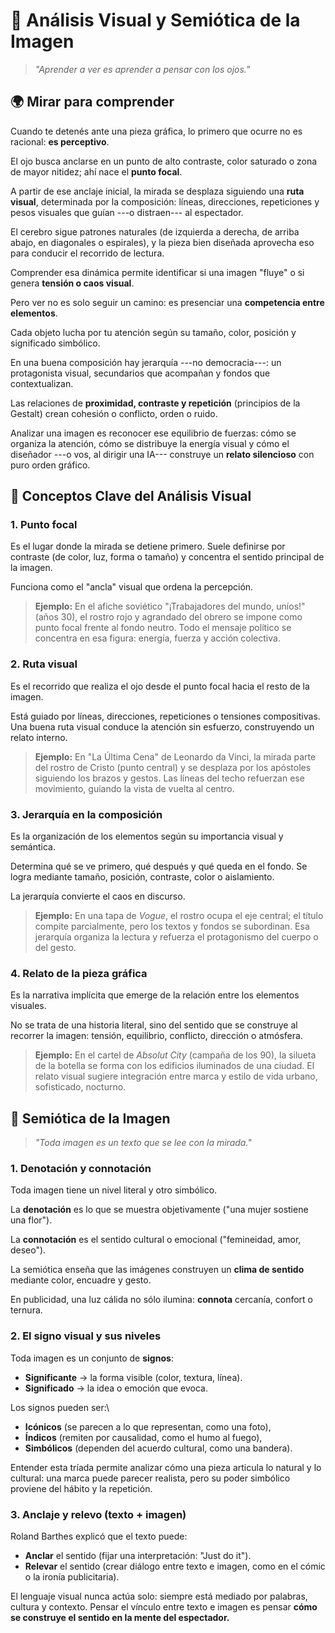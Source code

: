 # 📖 Análisis Visual y Semiótica de la Imagen

> *"Aprender a ver es aprender a pensar con los ojos."*

## 🌍 Mirar para comprender

Cuando te detenés ante una pieza gráfica, lo primero que ocurre no es
racional: **es perceptivo**.

El ojo busca anclarse en un punto de alto contraste, color saturado o
zona de mayor nitidez; ahí nace el **punto focal**.

A partir de ese anclaje inicial, la mirada se desplaza siguiendo una
**ruta visual**, determinada por la composición: líneas, direcciones,
repeticiones y pesos visuales que guían ---o distraen--- al espectador.

El cerebro sigue patrones naturales (de izquierda a derecha, de arriba
abajo, en diagonales o espirales), y la pieza bien diseñada aprovecha
eso para conducir el recorrido de lectura.

Comprender esa dinámica permite identificar si una imagen "fluye" o si
genera **tensión o caos visual**.

Pero ver no es solo seguir un camino: es presenciar una **competencia
entre elementos**.

Cada objeto lucha por tu atención según su tamaño, color, posición y
significado simbólico.

En una buena composición hay jerarquía ---no democracia---: un
protagonista visual, secundarios que acompañan y fondos que
contextualizan.

Las relaciones de **proximidad, contraste y repetición** (principios de
la Gestalt) crean cohesión o conflicto, orden o ruido.

Analizar una imagen es reconocer ese equilibrio de fuerzas: cómo se
organiza la atención, cómo se distribuye la energía visual y cómo el
diseñador ---o vos, al dirigir una IA--- construye un **relato
silencioso** con puro orden gráfico.

## 🎯 Conceptos Clave del Análisis Visual

### 1. **Punto focal**

Es el lugar donde la mirada se detiene primero. Suele definirse por
contraste (de color, luz, forma o tamaño) y concentra el sentido
principal de la imagen.

Funciona como el "ancla" visual que ordena la percepción.

> **Ejemplo:** En el afiche soviético "¡Trabajadores del mundo, uníos!"
> (años 30), el rostro rojo y agrandado del obrero se impone como punto
> focal frente al fondo neutro. Todo el mensaje político se concentra en
> esa figura: energía, fuerza y acción colectiva.

### 2. **Ruta visual**

Es el recorrido que realiza el ojo desde el punto focal hacia el resto
de la imagen.

Está guiado por líneas, direcciones, repeticiones o tensiones
compositivas. Una buena ruta visual conduce la atención sin esfuerzo,
construyendo un relato interno.

> **Ejemplo:** En "La Última Cena" de Leonardo da Vinci, la mirada parte
> del rostro de Cristo (punto central) y se desplaza por los apóstoles
> siguiendo los brazos y gestos. Las líneas del techo refuerzan ese
> movimiento, guiando la vista de vuelta al centro.

### 3. **Jerarquía en la composición**

Es la organización de los elementos según su importancia visual y
semántica.

Determina qué se ve primero, qué después y qué queda en el fondo. Se
logra mediante tamaño, posición, contraste, color o aislamiento.

La jerarquía convierte el caos en discurso.

> **Ejemplo:** En una tapa de *Vogue*, el rostro ocupa el eje central;
> el título compite parcialmente, pero los textos y fondos se
> subordinan. Esa jerarquía organiza la lectura y refuerza el
> protagonismo del cuerpo o del gesto.

### 4. **Relato de la pieza gráfica**

Es la narrativa implícita que emerge de la relación entre los elementos
visuales.

No se trata de una historia literal, sino del sentido que se construye
al recorrer la imagen: tensión, equilibrio, conflicto, dirección o
atmósfera.

> **Ejemplo:** En el cartel de *Absolut City* (campaña de los 90), la
> silueta de la botella se forma con los edificios iluminados de una
> ciudad. El relato visual sugiere integración entre marca y estilo de
> vida urbano, sofisticado, nocturno.

## 🧠 Semiótica de la Imagen

> *"Toda imagen es un texto que se lee con la mirada."*

### 1. **Denotación y connotación**

Toda imagen tiene un nivel literal y otro simbólico.

La **denotación** es lo que se muestra objetivamente ("una mujer
sostiene una flor").

La **connotación** es el sentido cultural o emocional ("femineidad,
amor, deseo").

La semiótica enseña que las imágenes construyen un **clima de sentido**
mediante color, encuadre y gesto.

En publicidad, una luz cálida no sólo ilumina: **connota** cercanía,
confort o ternura.

### 2. **El signo visual y sus niveles**

Toda imagen es un conjunto de **signos**:
- **Significante** → la forma visible (color, textura, línea).
- **Significado** → la idea o emoción que evoca.

Los signos pueden ser:\
- **Icónicos** (se parecen a lo que representan, como una foto),
- **Índicos** (remiten por causalidad, como el humo al fuego),
- **Simbólicos** (dependen del acuerdo cultural, como una bandera).

Entender esta tríada permite analizar cómo una pieza articula lo natural
y lo cultural: una marca puede parecer realista, pero su poder simbólico
proviene del hábito y la repetición.

### 3. **Anclaje y relevo (texto + imagen)**

Roland Barthes explicó que el texto puede:
- **Anclar** el sentido (fijar una interpretación: "Just do it").
- **Relevar** el sentido (crear diálogo entre texto e imagen, como en el
cómic o la ironía publicitaria).

El lenguaje visual nunca actúa solo: siempre está mediado por palabras,
cultura y contexto.
Pensar el vínculo entre texto e imagen es pensar **cómo se construye el
sentido en la mente del espectador.**